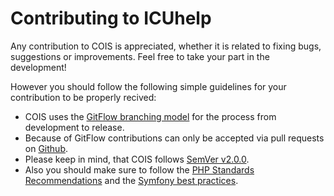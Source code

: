 # Contributing to ICUhelp

Any contribution to COIS is appreciated, whether it is related to fixing bugs, suggestions or improvements. Feel free to take your part in the development!

However you should follow the following simple guidelines for your contribution to be properly recived:

-   COIS uses the [GitFlow branching model](http://nvie.com/posts/a-successful-git-branching-model/) for the process from development to release.
-   Because of GitFlow contributions can only be accepted via pull requests on [Github](https://github.com/nplhse/cois).
-   Please keep in mind, that COIS follows [SemVer v2.0.0](http://semver.org/).
-   Also you should make sure to follow the [PHP Standards Recommendations](http://www.php-fig.org/psr/) and the [Symfony best practices](http://symfony.com/doc/current/best_practices/index.html).
